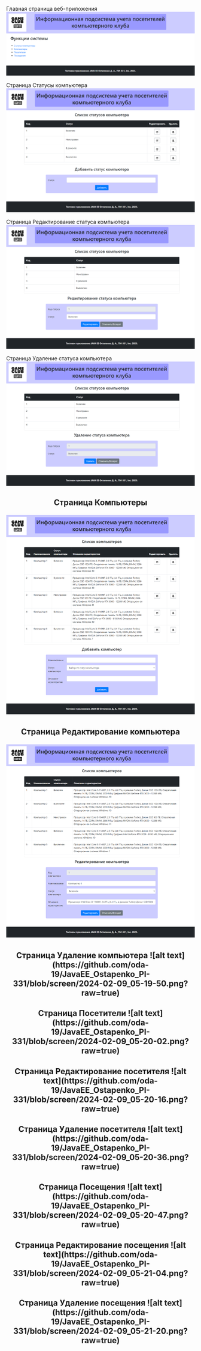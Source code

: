 Главная страница веб-приложения
![alt text](https://github.com/oda-19/JavaEE_Ostapenko_PI-331/blob/screen/glav.png?raw=true)

Страница Статусы компьютера
![alt text](https://github.com/oda-19/JavaEE_Ostapenko_PI-331/blob/screen/2024-02-09_05-17-51.png?raw=true)

Страница Редактирование статуса компьютера
![alt text](https://github.com/oda-19/JavaEE_Ostapenko_PI-331//blob/screen/2024-02-09_05-18-36.png?raw=true)

Страница Удаление статуса компьютера
![alt text](https://github.com/oda-19/JavaEE_Ostapenko_PI-331/blob/screen/2024-02-09_05-18-58.png?raw=true)

<h2 align="center">Страница Компьютеры
  
![alt text](https://github.com/oda-19/JavaEE_Ostapenko_PI-331/blob/screen/2024-02-09_05-19-15.png?raw=true)

<h2 align="center">Страница Редактирование компьютера
  
![alt text](https://github.com/oda-19/JavaEE_Ostapenko_PI-331/blob/screen/2024-02-09_05-19-36.png?raw=true)

<h2 align="center">Страница Удаление компьютера
![alt text](https://github.com/oda-19/JavaEE_Ostapenko_PI-331/blob/screen/2024-02-09_05-19-50.png?raw=true)

<h2 align="center">Страница Посетители
![alt text](https://github.com/oda-19/JavaEE_Ostapenko_PI-331/blob/screen/2024-02-09_05-20-02.png?raw=true)

<h2 align="center">Страница Редактирование посетителя
![alt text](https://github.com/oda-19/JavaEE_Ostapenko_PI-331/blob/screen/2024-02-09_05-20-16.png?raw=true)

<h2 align="center">Страница Удаление посетителя
![alt text](https://github.com/oda-19/JavaEE_Ostapenko_PI-331/blob/screen/2024-02-09_05-20-36.png?raw=true)

<h2 align="center">Страница Посещения
![alt text](https://github.com/oda-19/JavaEE_Ostapenko_PI-331/blob/screen/2024-02-09_05-20-47.png?raw=true)

<h2 align="center">Страница Редактирование посещения
![alt text](https://github.com/oda-19/JavaEE_Ostapenko_PI-331/blob/screen/2024-02-09_05-21-04.png?raw=true)

<h2 align="center">Страница Удаление посещения
![alt text](https://github.com/oda-19/JavaEE_Ostapenko_PI-331/blob/screen/2024-02-09_05-21-20.png?raw=true)
